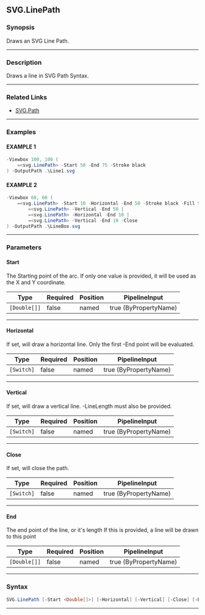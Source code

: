 SVG.LinePath
------------
### Synopsis
Draws an SVG Line Path.

---
### Description

Draws a line in SVG Path Syntax.

---
### Related Links
* [SVG.Path](SVG.Path.md)



---
### Examples
#### EXAMPLE 1
```PowerShell
-Viewbox 100, 100 (
    =<svg.LinePath> -Start 50 -End 75 -Stroke black
) -OutputPath .\Line1.svg
```

#### EXAMPLE 2
```PowerShell
-Viewbox 60, 60 (
    =<svg.LinePath> -Start 10 -Horizontal -End 50 -Stroke black -Fill transparent |
        =<svg.LinePath> -Vertical -End 50 |
        =<svg.LinePath> -Horizontal -End 10 |
        =<svg.LinePath> -Vertical -End 10 -Close
) -OutputPath .\LineBox.svg
```

---
### Parameters
#### **Start**

The Starting point of the arc.
If only one value is provided, it will be used as the X and Y coordinate.






|Type        |Required|Position|PipelineInput        |
|------------|--------|--------|---------------------|
|`[Double[]]`|false   |named   |true (ByPropertyName)|



---
#### **Horizontal**

If set, will draw a horizontal line.
Only the first -End point will be evaluated.






|Type      |Required|Position|PipelineInput        |
|----------|--------|--------|---------------------|
|`[Switch]`|false   |named   |true (ByPropertyName)|



---
#### **Vertical**

If set, will draw a vertical line.
-LineLength must also be provided.






|Type      |Required|Position|PipelineInput        |
|----------|--------|--------|---------------------|
|`[Switch]`|false   |named   |true (ByPropertyName)|



---
#### **Close**

If set, will close the path.






|Type      |Required|Position|PipelineInput        |
|----------|--------|--------|---------------------|
|`[Switch]`|false   |named   |true (ByPropertyName)|



---
#### **End**

The end point of the line, or it's length
If this is provided, a line will be drawn to this point






|Type        |Required|Position|PipelineInput        |
|------------|--------|--------|---------------------|
|`[Double[]]`|false   |named   |true (ByPropertyName)|



---
### Syntax
```PowerShell
SVG.LinePath [-Start <Double[]>] [-Horizontal] [-Vertical] [-Close] [-End <Double[]>] [<CommonParameters>]
```
---

